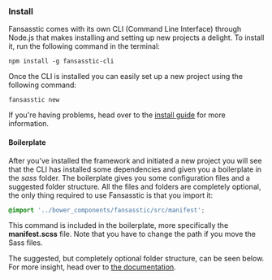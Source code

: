 ### Install

Fansasstic comes with its own CLI (Command Line Interface) through Node.js that makes installing and setting up new projects a delight. To install it, run the following command in the terminal:

```
npm install -g fansasstic-cli
```

Once the CLI is installed you can easily set up a new project using the following command:

```
fansasstic new
```

If you're having problems, head over to the [install guide](http://fansasstic.com/docs/install) for more information.

#### Boilerplate

After you've installed the framework and initiated a new project you will see that the CLI has installed some dependencies and given you a boilerplate in the _sass_ folder.
The boilerplate gives you some configuration files and a suggested folder structure. All the files and folders are completely optional, the only thing required to use Fansasstic is that you import it:
 
 ```scss
 @import '../bower_components/fansasstic/src/manifest';
 ```
 
 This command is included in the boilerplate, more specifically the __manifest.scss__ file. Note that you have to change the path if you move the Sass files.
 
 The suggested, but completely optional folder structure, can be seen below. For more insight, head over to [the documentation](http://fansasstic.com/docs/boilerplate).